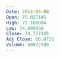 ```yaml
---
Date: 2014-04-08
Open: 75.027145
High: 75.160004
Low: 74.099998
Close: 74.777145
Adj Close: 66.8731
Volume: 60972100
---
```

